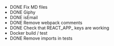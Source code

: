 - DONE Fix MD files
- DONE Giphy
- DONE isEmail
- DONE Remove webpack comments
- DONE Check that REACT_APP_ keys are working
- Docker build / test
- DONE Remove imports in tests